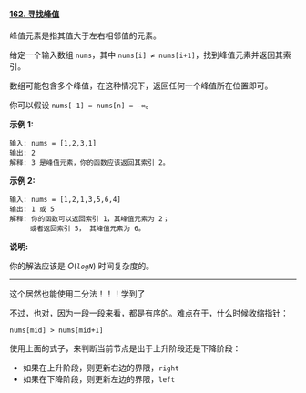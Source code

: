 #### [162. 寻找峰值](https://leetcode-cn.com/problems/find-peak-element/)

峰值元素是指其值大于左右相邻值的元素。

给定一个输入数组 `nums`，其中 `nums[i] ≠ nums[i+1]`，找到峰值元素并返回其索引。

数组可能包含多个峰值，在这种情况下，返回任何一个峰值所在位置即可。

你可以假设 `nums[-1] = nums[n] = -∞`。

**示例 1:**

```
输入: nums = [1,2,3,1]
输出: 2
解释: 3 是峰值元素，你的函数应该返回其索引 2。
```

**示例 2:**

```
输入: nums = [1,2,1,3,5,6,4]
输出: 1 或 5 
解释: 你的函数可以返回索引 1，其峰值元素为 2；
     或者返回索引 5， 其峰值元素为 6。
```

**说明:**

你的解法应该是 *O*(*`logN`*) 时间复杂度的。

---

这个居然也能使用二分法！！！学到了

不过，也对，因为一段一段来看，都是有序的。难点在于，什么时候收缩指针：

```
nums[mid] > nums[mid+1]
```

使用上面的式子，来判断当前节点是出于上升阶段还是下降阶段：

- 如果在上升阶段，则更新右边的界限，`right`
- 如果在下降阶段，则更新左边的界限，`left`

